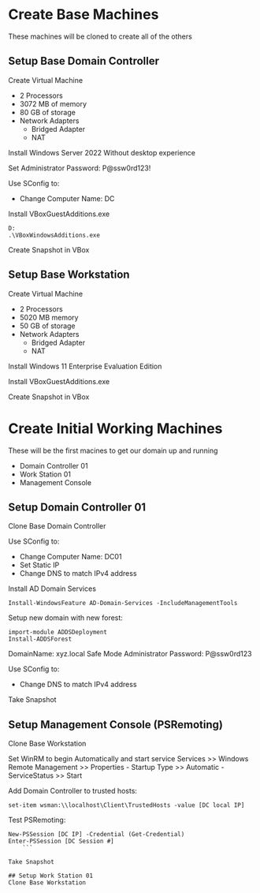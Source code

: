 # Create Base Machines
These machines will be cloned to create all of the others

## Setup Base Domain Controller

Create Virtual Machine
- 2 Processors
- 3072 MB of memory
- 80 GB of storage
- Network Adapters
	- Bridged Adapter
	- NAT
		
Install Windows Server 2022 Without desktop experience

Set Administrator Password: P@ssw0rd123!

Use SConfig to:
- Change Computer Name: DC

Install VBoxGuestAdditions.exe
```
D:
.\VBoxWindowsAdditions.exe
```

Create Snapshot in VBox

## Setup Base Workstation

Create Virtual Machine
- 2 Processors
- 5020 MB memory
- 50 GB of storage
- Network Adapters
	- Bridged Adapter
	- NAT
		
Install Windows 11 Enterprise Evaluation Edition

Install VBoxGuestAdditions.exe

Create Snapshot in VBox


# Create Initial Working Machines
These will be the first macines to get our domain up and running
- Domain Controller 01
- Work Station 01
- Management Console

## Setup Domain Controller 01
Clone Base Domain Controller

Use SConfig to:
- Change Computer Name: DC01
- Set Static IP
- Change DNS to match IPv4 address

Install AD Domain Services
```
Install-WindowsFeature AD-Domain-Services -IncludeManagementTools
```
	
Setup new domain with new forest:
```
import-module ADDSDeployment
Install-ADDSForest
```
	
DomainName: xyz.local
Safe Mode Administrator Password: P@ssw0rd123

Use SConfig to:
- Change DNS to match IPv4 address

Take Snapshot

## Setup Management Console (PSRemoting)
Clone Base Workstation

Set WinRM to begin Automatically and start service
	Services >> Windows Remote Management >> Properties
	- Startup Type >> Automatic
	- ServiceStatus >> Start

Add Domain Controller to trusted hosts:
```
set-item wsman:\\localhost\Client\TrustedHosts -value [DC local IP]
```

Test PSRemoting:
```
New-PSSession [DC IP] -Credential (Get-Credential)
Enter-PSSession [DC Session #]
	```
	
Take Snapshot

## Setup Work Station 01
Clone Base Workstation